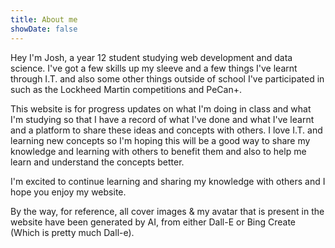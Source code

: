 ```yaml
---
title: About me
showDate: false
---
```


Hey I'm Josh, a year 12 student studying web development and data science. I've got a few skills up my sleeve and a few things I've learnt through I.T. and also some other things outside of school I've participated in such as the Lockheed Martin competitions and PeCan+.

This website is for progress updates on what I'm doing in class and what I'm studying so that I have a record of what I've done and what I've learnt and a platform to share these ideas and concepts with others. I love I.T. and learning new concepts so I'm hoping this will be a good way to share my knowledge and learning with others to benefit them and also to help me learn and understand the concepts better.

I'm excited to continue learning and sharing my knowledge with others and I hope you enjoy my website.

By the way, for reference, all cover images & my avatar that is present in the website have been generated by AI, from either Dall-E or Bing Create (Which is pretty much Dall-e).